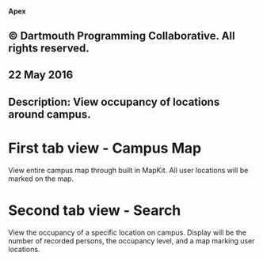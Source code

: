 #### Apex
## © Dartmouth Programming Collaborative. All rights reserved.
## 22 May 2016
## Description: View occupancy of locations around campus.

# First tab view - Campus Map

View entire campus map through built in MapKit. All user locations will be marked on the map.

# Second tab view - Search

View the occupancy of a specific location on campus. Display will be the number of recorded persons, the occupancy level, and a map marking user locations.
